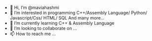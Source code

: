 - 👋 Hi, I’m @maviahashmi
- 👀 I’m interested in programming C++/Assembly Language/ Python/ Javascript/Css/ HTML/ SQL And many more...
- 🌱 I’m currently learning C++ & Assembly Language 
- 💞️ I’m looking to collaborate on ...
- 📫 How to reach me ...

<!---
maviahashmi/maviahashmi is a ✨ special ✨ repository because its `README.md` (this file) appears on your GitHub profile.
You can click the Preview link to take a look at your changes.
--->
